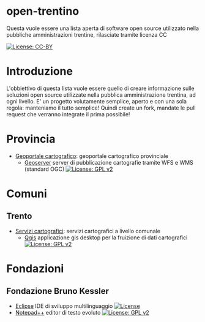 # open-trentino
Questa vuole essere una lista aperta di software open source utilizzato nella pubbliche amministrazioni trentine, rilasciate tramite licenza CC 

 [![License: CC-BY](https://i.creativecommons.org/l/by/4.0/80x15.png)](http://creativecommons.org/licenses/by/4.0/)

# Introduzione
L'obbiettivo di questa lista vuole essere quello di creare informazione sulle soluzioni open source utilizzate nella pubblica amministrazione trentina, ad ogni livello.
E' un progetto volutamente semplice, aperto e con una sola regola: manteniamo il tutto semplice! Quindi create un fork, mandate le pull request che verranno integrate il prima possibile!

# Provincia

* [Geoportale cartografico](http://www.territorio.provincia.tn.it/portal/server.pt/community/cartografia_di_base/260/cartografia_di_base/19024): geoportale cartografico provinciale
  * [Geoserver](http://www.geoserver.org)  server di pubblicazione cartografie tramite WFS e WMS (standard OGC) [![License: GPL v2](https://img.shields.io/badge/License-GPL%20v2-blue.svg)](https://img.shields.io/badge/License-GPL%20v2-blue.svg)

# Comuni

## Trento

* [Servizi cartografici](http://www.comune.trento.it/Aree-tematiche/Cartografia/Servizi-WMS-e-WFS/Come-collegarsi): servizi cartografici a livello comunale
  * [Qgis](http://qgis.org) applicazione gis desktop per la fruizione di dati cartografici [![License: GPL v2](https://img.shields.io/badge/License-GPL%20v2-blue.svg)](https://img.shields.io/badge/License-GPL%20v2-blue.svg)

# Fondazioni

## Fondazione Bruno Kessler

* [Eclipse](http://www.eclipse.org) IDE di sviluppo multilinguaggio  [![License](https://img.shields.io/badge/License-EPL%201.0-red.svg)](https://opensource.org/licenses/EPL-1.0) 
* [Notepad++](https://notepad-plus-plus.org/) editor di testo evoluto [![License: GPL v2](https://img.shields.io/badge/License-GPL%20v2-blue.svg)](https://img.shields.io/badge/License-GPL%20v2-blue.svg)
